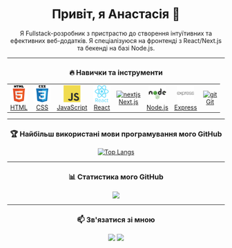 <h1 align="center">Привіт, я Анастасія 🌊</h1>
<p align="center">
  Я Fullstack-розробник з пристрастю до створення інтуїтивних та ефективних веб-додатків. Я спеціалізуюся на фронтенді з React/Next.js та бекенді на базі Node.js.
</p>

<div align="center">

---

### 🔥 Навички та інструменти

<table>
  <tr>
    <td align="center">
      <a href="https://developer.mozilla.org/en-US/docs/Web/HTML" target="_blank" rel="noreferrer">
        <img src="https://raw.githubusercontent.com/devicons/devicon/master/icons/html5/html5-original-wordmark.svg" alt="html5" width="40" height="40"/>
        <br>HTML
      </a>
    </td>
    <td align="center">
      <a href="https://developer.mozilla.org/en-US/docs/Web/CSS" target="_blank" rel="noreferrer">
        <img src="https://raw.githubusercontent.com/devicons/devicon/master/icons/css3/css3-original-wordmark.svg" alt="css3" width="40" height="40"/>
        <br>CSS
      </a>
    </td>
    <td align="center">
      <a href="https://developer.mozilla.org/en-US/docs/Web/JavaScript" target="_blank" rel="noreferrer">
        <img src="https://raw.githubusercontent.com/devicons/devicon/master/icons/javascript/javascript-original.svg" alt="javascript" width="40" height="40"/>
        <br>JavaScript
      </a>
    </td>
    <td align="center">
      <a href="https://reactjs.org/" target="_blank" rel="noreferrer">
        <img src="https://raw.githubusercontent.com/devicons/devicon/master/icons/react/react-original-wordmark.svg" alt="react" width="40" height="40"/>
        <br>React
      </a>
    </td>
    <td align="center">
      <a href="https://nextjs.org/" target="_blank" rel="noreferrer">
        <img src="https://cdn.worldvectorlogo.com/logos/nextjs-2.svg" alt="nextjs" width="40" height="40"/>
        <br>Next.js
      </a>
    </td>
    <td align="center">
      <a href="https://nodejs.org/" target="_blank" rel="noreferrer">
        <img src="https://raw.githubusercontent.com/devicons/devicon/master/icons/nodejs/nodejs-original-wordmark.svg" alt="nodejs" width="40" height="40"/>
        <br>Node.js
      </a>
    </td>
    <td align="center">
      <a href="https://expressjs.com/" target="_blank" rel="noreferrer">
        <img src="https://raw.githubusercontent.com/devicons/devicon/master/icons/express/express-original-wordmark.svg" alt="express" width="40" height="40"/>
        <br>Express
      </a>
    </td>
    <td align="center">
      <a href="https://git-scm.com/" target="_blank" rel="noreferrer">
        <img src="https://www.vectorlogo.zone/logos/git-scm/git-scm-icon.svg" alt="git" width="40" height="40"/>
        <br>Git
      </a>
    </td>
  </tr>
</table>

---
### 🏆 Найбільш використані мови програмування мого GitHub

[![Top Langs](https://github-readme-stats.vercel.app/api/top-langs/?username=S-Chili&layout=donut-vertical)](https://github.com/anuraghazra/github-readme-stats)

---

### 📊 Статистика мого GitHub

<a href="https://github.com/anuraghazra/github-readme-stats">
  <img align="center" src="https://github-readme-stats.vercel.app/api?username=S-Chili&show_icons=true&theme=default&count_private=true&hide=contribs" />
</a>

---

### 📫 Зв'язатися зі мною

<a href="mailto:schili@outlook.com"><img src="https://img.shields.io/badge/Email-D14836?style=for-the-badge&logo=gmail&logoColor=white" /></a>
<a href="https://www.linkedin.com/in/anastasiia-tatarova1/"><img src="https://img.shields.io/badge/LinkedIn-0077B5?style=for-the-badge&logo=linkedin&logoColor=white" /></a>

</div>
